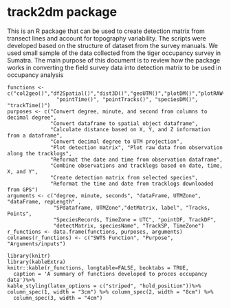 # track2dm package
This is an R package that can be used to create detection matrix from transect lines and account for topography variability. The scripts were developed based on the structure of dataset from the survey manuals. We used small sample of the data collected from the tiger occupancy survey in Sumatra. The main purpose of this document is to review how the package works in converting the field survey data into detection matrix to be used in occupancy analysis

```{r echo=FALSE}
functions <- c("col2geo()","df2Spatial()","dist3D()","geoUTM()","plotDM()","plotRAW()",
                "pointTime()", "pointTracks()", "speciesDM()", "trackTime()")
purposes <- c("Convert degree, minute, and second from columns to decimal degree",
              "Convert dataframe to spatial object dataframe",
              "Calculate distance based on X, Y, and Z information from a dataframe",
              "Convert decimal degree to UTM projection",
              "Plot detection matrix", "Plot raw data from observation along the tracklogs",
              "Reformat the date and time from observation dataframe",
              "Combine observations and tracklogs based on date, time, X, and Y",
              "Create detection matrix from selected species",
              "Reformat the time and date from tracklogs downloaded from GPS")
arguments <- c("degree, minute, seconds", "dataFrame, UTMZone", "dataFrame, repLength" ,
               "SPdataframe, UTMZone","detMatrix, label", "Tracks, Points", 
               "SpeciesRecords, TimeZone = UTC", "pointDF, TrackDF",
               "detectMatrix, speciesName", "TrackSP, TimeZone")
r_functions <- data.frame(functions, purposes, arguments)
colnames(r_functions) <- c("SWTS Function", "Purpose", "Arguments/inputs")
```
```{r tab1, echo=FALSE}
library(knitr)
library(kableExtra)
knitr::kable(r_functions, longtable=FALSE, booktabs = TRUE,
  caption = 'A summary of functions developed to proces occupancy data')%>%
kable_styling(latex_options = c("striped", "hold_position"))%>%
column_spec(1, width = "3cm") %>% column_spec(2, width = "8cm") %>% 
  column_spec(3, width = "4cm")
```
